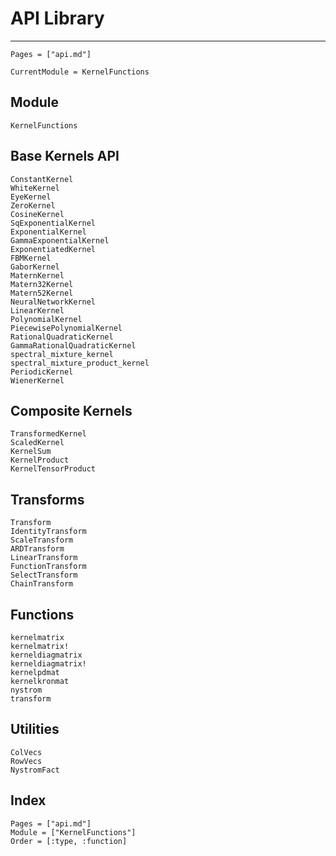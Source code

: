 # API Library

---
```@contents
Pages = ["api.md"]
```

```@meta
CurrentModule = KernelFunctions
```

## Module
```@docs
KernelFunctions
```

## Base Kernels API

```@docs
ConstantKernel
WhiteKernel
EyeKernel
ZeroKernel
CosineKernel
SqExponentialKernel
ExponentialKernel
GammaExponentialKernel
ExponentiatedKernel
FBMKernel
GaborKernel
MaternKernel
Matern32Kernel
Matern52Kernel
NeuralNetworkKernel
LinearKernel
PolynomialKernel
PiecewisePolynomialKernel
RationalQuadraticKernel
GammaRationalQuadraticKernel
spectral_mixture_kernel
spectral_mixture_product_kernel
PeriodicKernel
WienerKernel
```

## Composite Kernels

```@docs
TransformedKernel
ScaledKernel
KernelSum
KernelProduct
KernelTensorProduct
```

## Transforms

```@docs
Transform
IdentityTransform
ScaleTransform
ARDTransform
LinearTransform
FunctionTransform
SelectTransform
ChainTransform
```

## Functions

```@docs
kernelmatrix
kernelmatrix!
kerneldiagmatrix
kerneldiagmatrix!
kernelpdmat
kernelkronmat
nystrom
transform
```

## Utilities

```@docs
ColVecs
RowVecs
NystromFact
```

## Index

```@index
Pages = ["api.md"]
Module = ["KernelFunctions"]
Order = [:type, :function]
```
